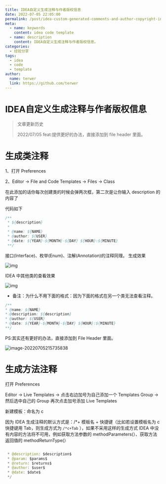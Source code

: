 ```yaml
---
title: IDEA自定义生成注释与作者版权信息
date: 2022-07-05 22:05:00
permalink: /post/idea-custom-generated-comments-and-author-copyright-information.html
meta:
  - name: keywords
    content: idea code template
  - name: description
    content: IDEA自定义生成注释与作者版权信息。
categories:
  - 经验分享
tags:
  - idea
  - code
  - template
author: 
  name: terwer
  link: https://github.com/terwer
---
```

# IDEA自定义生成注释与作者版权信息

> 文章更新历史
>
> 2022/07/05 feat:提供更好的办法，直接添加到 file header 里面。
>

# 生成类注释

1、打开 Preferences

2、Editor -> File and Code Templates -> Files -> Class

在此添加的话你每次创建类的时候会弹两次框，第二次是让你输入 description 的内容了

代码如下

```java
/**
 * ${description}
 *
 * @name: ${NAME}
 * @author: ${USER}
 * @date: ${YEAR}-${MONTH}-${DAY} ${HOUR}:${MINUTE}
 **/
```

接口(Interface)、枚举(Enum)、注解(Annotation)的注释同理。  生成效果

![img](https://ghproxy.com/https://raw.githubusercontent.com/terwer/upload/main/img/20220705214622.jpeg)

IDEA 中其他类的查看效果

![img](https://ghproxy.com/https://raw.githubusercontent.com/terwer/upload/main/img/20220705214711.jpeg)

* 备注：为什么不用下面的格式：因为下面的格式在另一个类无法查看注释。

```java
/**
* @name: ${NAME}
* @description: ${description}
* @author: ${USER}
* @date: ${YEAR}-${MONTH}-${DAY} ${HOUR}:${MINUTE}
**/
```

PS:其实还有更好的办法，直接添加到 File Header 里面。

![image-20220705215735838](https://ghproxy.com/https://raw.githubusercontent.com/terwer/upload/main/img/20220705215736.png)

# 生成方法注释

打开 Preferences

Editor -> Live Templates -> 点击右边加号为自己添加一个 Templates Group -> 然后选中自己的 Group 再次点击加号添加 Live Templates

新建模板：命名为 c

因为 IDEA 生成注释的默认方式是：/*+ 模板名 + 快捷键（比如若设置模板名为 c 快捷键用 Tab，则生成方式为 `/*c+Tab` ），如果不采用这样的生成方式 IDEA 中没有内容的方法将不可用，例如获取方法参数的 methodParameters(）、获取方法返回值的 methodReturnType(）

```java

 * @description: $description$
 * @param: $params$
 * @return: $returns$
 * @author: $user$
 * @date: $date$
 */
```